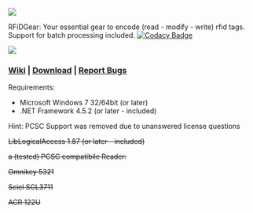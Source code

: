 ![](https://messgeraetetechnik-hansen.de/rfidgear/logoRG.png) 

RFiDGear: Your essential gear to encode (read - modify - write) rfid tags. Support for batch processing included. [![Codacy Badge](https://api.codacy.com/project/badge/Grade/ac98d255ca38466bb5803f9e2e4a11ae)](https://www.codacy.com/app/c3rebro/rfidgear)

![](https://messgeraetetechnik-hansen.de/rfidgear/mainWnd.jpg) 

### [Wiki](https://github.com/c3rebro/RFiDGear/wiki) | [Download](https://github.com/c3rebro/RFiDGear/releases) | [Report Bugs](https://github.com/c3rebro/RFiDGear/issues)

Requirements:

* Microsoft Windows 7 32/64bit (or later)
* .NET Framework 4.5.2 (or later - included)

Hint: PCSC Support was removed due to unanswered license questions

~~LibLogicalAccess 1.87 (or later - included)~~

~~a (tested) PCSC compatibile Reader:~~

~~Omnikey 5321~~ 

~~Sciel SCL3711~~

~~ACR 122U~~
